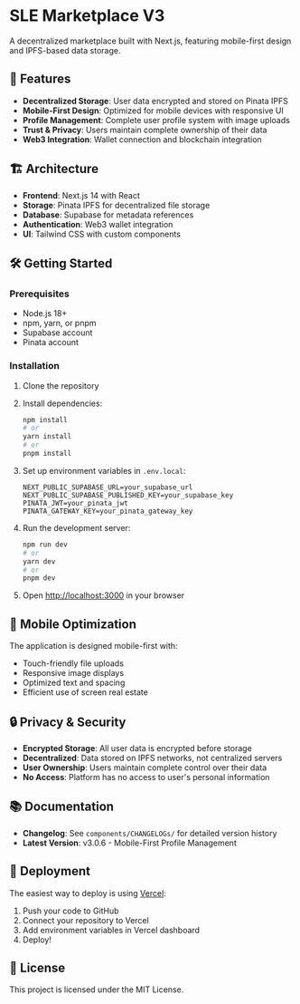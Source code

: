 # SLE Marketplace V3

A decentralized marketplace built with Next.js, featuring mobile-first design and IPFS-based data storage.

## 🚀 Features

- **Decentralized Storage**: User data encrypted and stored on Pinata IPFS
- **Mobile-First Design**: Optimized for mobile devices with responsive UI
- **Profile Management**: Complete user profile system with image uploads
- **Trust & Privacy**: Users maintain complete ownership of their data
- **Web3 Integration**: Wallet connection and blockchain integration

## 🏗️ Architecture

- **Frontend**: Next.js 14 with React
- **Storage**: Pinata IPFS for decentralized file storage
- **Database**: Supabase for metadata references
- **Authentication**: Web3 wallet integration
- **UI**: Tailwind CSS with custom components

## 🛠️ Getting Started

### Prerequisites

- Node.js 18+ 
- npm, yarn, or pnpm
- Supabase account
- Pinata account

### Installation

1. Clone the repository
2. Install dependencies:
   ```bash
   npm install
   # or
   yarn install
   # or
   pnpm install
   ```

3. Set up environment variables in `.env.local`:
   ```env
   NEXT_PUBLIC_SUPABASE_URL=your_supabase_url
   NEXT_PUBLIC_SUPABASE_PUBLISHED_KEY=your_supabase_key
   PINATA_JWT=your_pinata_jwt
   PINATA_GATEWAY_KEY=your_pinata_gateway_key
   ```

4. Run the development server:
   ```bash
   npm run dev
   # or
   yarn dev
   # or
   pnpm dev
   ```

5. Open [http://localhost:3000](http://localhost:3000) in your browser

## 📱 Mobile Optimization

The application is designed mobile-first with:
- Touch-friendly file uploads
- Responsive image displays
- Optimized text and spacing
- Efficient use of screen real estate

## 🔒 Privacy & Security

- **Encrypted Storage**: All user data is encrypted before storage
- **Decentralized**: Data stored on IPFS networks, not centralized servers
- **User Ownership**: Users maintain complete control over their data
- **No Access**: Platform has no access to user's personal information

## 📚 Documentation

- **Changelog**: See `components/CHANGELOGs/` for detailed version history
- **Latest Version**: v3.0.6 - Mobile-First Profile Management

## 🚀 Deployment

The easiest way to deploy is using [Vercel](https://vercel.com/new):

1. Push your code to GitHub
2. Connect your repository to Vercel
3. Add environment variables in Vercel dashboard
4. Deploy!

## 📄 License

This project is licensed under the MIT License.